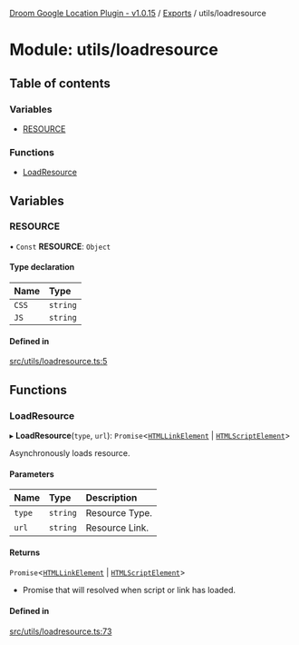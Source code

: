 [Droom Google Location Plugin - v1.0.15](../README.md) / [Exports](../modules.md) / utils/loadresource

# Module: utils/loadresource

## Table of contents

### Variables

- [RESOURCE](utils_loadresource.md#resource)

### Functions

- [LoadResource](utils_loadresource.md#loadresource)

## Variables

### RESOURCE

• `Const` **RESOURCE**: `Object`

#### Type declaration

| Name | Type |
| :------ | :------ |
| `CSS` | `string` |
| `JS` | `string` |

#### Defined in

[src/utils/loadresource.ts:5](https://github.com/hitendrarao/location/blob/0eb4616/src/utils/loadresource.ts#L5)

## Functions

### LoadResource

▸ **LoadResource**(`type`, `url`): `Promise`<[`HTMLLinkElement`](input._internal_.md#htmllinkelement) \| [`HTMLScriptElement`](input._internal_.md#htmlscriptelement)\>

Asynchronously loads resource.

#### Parameters

| Name | Type | Description |
| :------ | :------ | :------ |
| `type` | `string` | Resource Type. |
| `url` | `string` | Resource Link. |

#### Returns

`Promise`<[`HTMLLinkElement`](input._internal_.md#htmllinkelement) \| [`HTMLScriptElement`](input._internal_.md#htmlscriptelement)\>

- Promise that will resolved when script or link has loaded.

#### Defined in

[src/utils/loadresource.ts:73](https://github.com/hitendrarao/location/blob/0eb4616/src/utils/loadresource.ts#L73)
